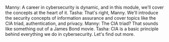 Manny: A career in cybersecurity is dynamic, and in this module, we'll cover the concepts at the heart of it.
Tasha: That's right, Manny. We'll introduce the security concepts of information assurance and cover topics like the CIA triad, authentication, and privacy. 
Manny: The CIA triad? That sounds like something out of a James Bond movie. 
Tasha: CIA is a basic principle behind everything we do in cybersecurity. Let's find out more. 